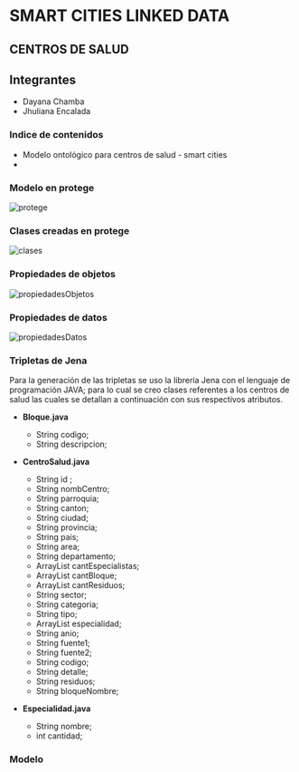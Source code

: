 # SMART CITIES LINKED DATA
## CENTROS DE SALUD
## Integrantes
* Dayana Chamba
* Jhuliana Encalada
### Indice de contenidos
* Modelo ontológico para centros de salud - smart cities
* 

### Modelo en protege
![protege](https://user-images.githubusercontent.com/19150432/54550774-b13e5200-497a-11e9-954e-b97e127d0485.jpeg)


### Clases creadas en protege

![clases](https://user-images.githubusercontent.com/19150432/54551576-5ad21300-497c-11e9-994d-be71280c69fd.jpeg)

### Propiedades de objetos

![propiedadesObjetos](https://user-images.githubusercontent.com/19150432/54551876-e77cd100-497c-11e9-9a57-cd2e9486f894.jpeg)

### Propiedades de datos

![propiedadesDatos](https://user-images.githubusercontent.com/19150432/54551817-c74d1200-497c-11e9-91c4-a07561b5c71d.jpeg)



### Tripletas de Jena
Para la generación de las tripletas se uso la librería Jena con el lenguaje de programación JAVA; para lo cual se creo clases referentes a los centros de salud las cuales se detallan a continuación con sus respectivos atributos.
* **Bloque.java**
    * String codigo;
    * String descripcion;
* **CentroSalud.java**
    * String id ;
    * String nombCentro;
    * String parroquia;
    * String canton;    
    * String ciudad;
    * String provincia;
    * String pais;
    * String area;
    * String departamento;    
    * ArrayList<String> cantEspecialistas;
    * ArrayList<String> cantBloque;
    * ArrayList<String> cantResiduos;
    * String sector;
    * String categoria;
    * String tipo;
    * ArrayList<String> especialidad;
    * String anio;
    * String fuente1;
    * String fuente2;
    * String codigo;
    * String detalle;
    * String residuos;
    * String bloqueNombre;
  
* **Especialidad.java**

    * String nombre;
    * int cantidad;
 


### Modelo
